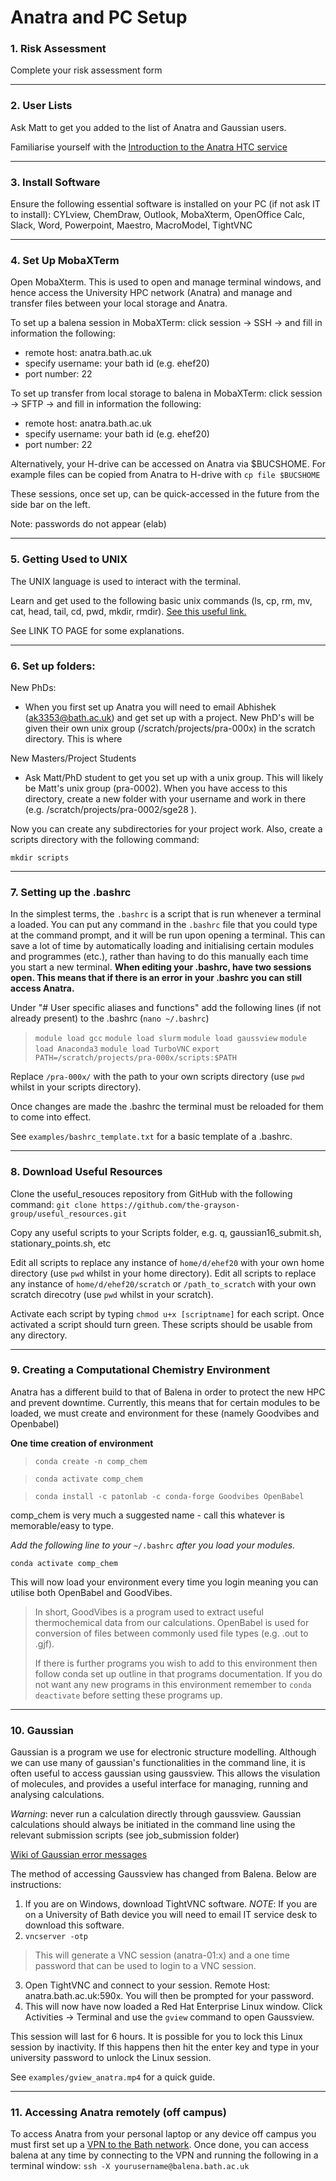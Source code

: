 # Anatra and PC Setup

### 1. Risk Assessment

Complete your risk assessment form

___

### 2. User Lists

Ask Matt to get you added to the list of Anatra and Gaussian users.

Familiarise yourself with the [Introduction to the Anatra HTC service](https://research-software-skills-bath.github.io/intro-anatra/00_schedule.html)

___

### 3. Install Software

Ensure the following essential software is installed on your PC (if not ask IT to install): CYLview, ChemDraw, Outlook, MobaXterm, OpenOffice Calc, Slack, Word, Powerpoint, Maestro, MacroModel, TightVNC

___

### 4. Set Up MobaXTerm

Open MobaXterm. This is used to open and manage terminal windows, and hence access the University HPC network (Anatra) and manage and transfer files between your local storage and Anatra.

To set up a balena session in MobaXTerm: click session -> SSH -> and fill in information the following:
 - remote host: anatra.bath.ac.uk
 - specify username: your bath id (e.g. ehef20)
 - port number: 22

To set up transfer from local storage to balena in MobaXTerm: click session -> SFTP -> and fill in information the following:
 - remote host: anatra.bath.ac.uk
 - specify username: your bath id (e.g. ehef20)
 - port number: 22

Alternatively, your H-drive can be accessed on Anatra via $BUCSHOME. For example files can be copied from Anatra to H-drive with `cp file $BUCSHOME`

These sessions, once set up, can be quick-accessed in the future from the side bar on the left.

Note: passwords do not appear (elab)

___

### 5. Getting Used to UNIX

The UNIX language is used to interact with the terminal.

Learn and get used to the following basic unix commands (ls, cp, rm, mv, cat, head, tail, cd, pwd, mkdir, rmdir). [See this useful link.](https://www.unixtutorial.org/basic-unix-commands)

See LINK TO PAGE for some explanations.

___

### 6. Set up folders:

New PhDs:
- When you first set up Anatra you will need to email Abhishek (ak3353@bath.ac.uk) and get set up with a project. New PhD's will be given their own unix group (/scratch/projects/pra-000x) in the scratch directory. This is where 

New Masters/Project Students
- Ask Matt/PhD student to get you set up with a unix group. This will likely be Matt's unix group (pra-0002). When you have access to this directory, create a new folder with your username and work in there (e.g. /scratch/projects/pra-0002/sge28 ).

Now you can create any subdirectories for your project work. Also, create a scripts directory with the following command:

`mkdir scripts`

___

### 7. Setting up the .bashrc

In the simplest terms, the `.bashrc` is a script that is run whenever a terminal a loaded. You can put any command in the `.bashrc` file that you could type at the command prompt, and it will be run upon opening a terminal. This can save a lot of time by automatically loading and initialising certain modules and programmes (etc.), rather than having to do this manually each time you start a new terminal.
**When editing your .bashrc, have two sessions open. This means that if there is an error in your .bashrc you can still access Anatra.**

Under "# User specific aliases and functions" add the following lines (if not already present) to the .bashrc (`nano ~/.bashrc`)

>
>`module load gcc`
>`module load slurm`
>`module load gaussview`
>`module load Anaconda3`
>`module load TurboVNC`
>`export PATH=/scratch/projects/pra-000x/scripts:$PATH`
>

Replace `/pra-000x/` with the path to your own scripts directory (use `pwd` whilst in your scripts directory).

Once changes are made the .bashrc the terminal must be reloaded for them to come into effect.

See `examples/bashrc_template.txt` for a basic template of a .bashrc.
___

### 8. Download Useful Resources

Clone the useful_resouces repository from GitHub with the following command:
`git clone https://github.com/the-grayson-group/useful_resources.git`

Copy any useful scripts to your Scripts folder, e.g. q, gaussian16_submit.sh, stationary_points.sh, etc

Edit all scripts to replace any instance of `home/d/ehef20` with your own home directory (use `pwd` whilst in your home directory).
Edit all scripts to replace any instance of `home/d/ehef20/scratch` or `/path_to_scratch` with your own scratch direcotry (use `pwd` whilst in your scratch).

Activate each script by typing `chmod u+x [scriptname]` for each script. Once activated a script should turn green. These scripts should be usable from any directory.

___

### 9. Creating a Computational Chemistry Environment

Anatra has a different build to that of Balena in order to protect the new HPC and prevent downtime. Currently, this means that for certain modules to be loaded, we must create and environment for these (namely Goodvibes and Openbabel)

**One time creation of environment**

>`conda create -n comp_chem`

>`conda activate comp_chem`

>`conda install -c patonlab -c conda-forge Goodvibes OpenBabel`

comp_chem is very much a suggested name - call this whatever is memorable/easy to type.

*Add the following line to your* `~/.bashrc` *after you load your modules.*

`conda activate comp_chem`

This will now load your environment every time you login meaning you can utilise both OpenBabel and  GoodVibes.


> In short, GoodVibes is a program used to extract useful thermochemical data from our calculations.
> OpenBabel is used for conversion of files between commonly used file types (e.g. .out to .gjf).
> 
> If there is further programs you wish to add to this environment then follow conda set up outline in that programs documentation. If you do not want any new programs in this environment remember to `conda deactivate` before setting these programs up.

___

### 10. Gaussian

Gaussian is a program we use for electronic structure modelling. Although we can use many of gaussian's functionalities in the command line, it is often useful to access gaussian using gaussview. This allows the visulation of molecules, and provides a useful interface for managing, running and analysing calculations.

*Warning*: never run a calculation directly through gaussview. Gaussian calculations should always be initiated in the command line using the relevant submission scripts (see job_submission folder)

[Wiki of Gaussian error messages](https://docs.computecanada.ca/wiki/Gaussian_error_messages)

The method of accessing Gaussview has changed from Balena. Below are instructions:

1. If you are on Windows, download TightVNC software. *NOTE*: If you are on a University of Bath device you will need to email IT service desk to download this software.
2. `vncserver -otp`

> This will generate a VNC session (anatra-01:x) and a one time password that can be used to login to a VNC session.

3. Open TightVNC and connect to your session. Remote Host: anatra.bath.ac.uk:590x. You will then be prompted for your password.
4. This will now have now loaded a Red Hat Enterprise Linux window. Click Activities -> Terminal and use the `gview` command to open Gaussview.

This session will last for 6 hours. It is possible for you to lock this Linux session by inactivity. If this happens then hit the enter key and type in your university password to unlock the Linux session.

See `examples/gview_anatra.mp4` for a quick guide.  

___

### 11. Accessing Anatra remotely (off campus)

To access Anatra from your personal laptop or any device off campus you must first set up a [VPN to the Bath network]( https://www.bath.ac.uk/guides/setting-up-vpn-on-your-device/). Once done, you can access balena at any time by connecting to the VPN and running the following in a terminal window: `ssh -X yourusername@balena.bath.ac.uk`
